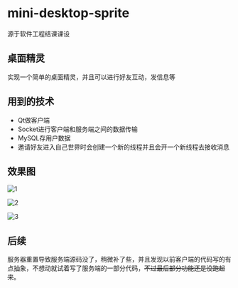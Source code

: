 # mini-desktop-sprite
源于软件工程结课课设

## 桌面精灵
实现一个简单的桌面精灵，并且可以进行好友互动，发信息等

## 用到的技术
+ Qt做客户端
+ Socket进行客户端和服务端之间的数据传输
+ MySQL存用户数据
+ 邀请好友进入自己世界时会创建一个新的线程并且会开一个新线程去接收消息

## 效果图
![1](https://user-images.githubusercontent.com/87298770/223911900-7f8d31c9-3f3e-4cb9-8d39-3a7c6e77c563.png)

![2](https://user-images.githubusercontent.com/87298770/223911924-490b325c-b222-4ded-9ec6-fdbc3054829f.png)

![3](https://user-images.githubusercontent.com/87298770/223911934-1fa1a24c-ded9-4a9e-934c-2bb3d9f4d9ed.png)


## 后续
服务器重置导致服务端源码没了，稍微补了些，并且发现以前客户端的代码写的有点抽象，不想动就试着写了服务端的一部分代码，~~不过最后部分功能还是没跑起来~~。
